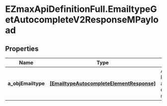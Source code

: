 # EZmaxApiDefinitionFull.EmailtypeGetAutocompleteV2ResponseMPayload

## Properties

Name | Type | Description | Notes
------------ | ------------- | ------------- | -------------
**a_objEmailtype** | [**[EmailtypeAutocompleteElementResponse]**](EmailtypeAutocompleteElementResponse.md) | An array of Emailtype autocomplete element response. | 



